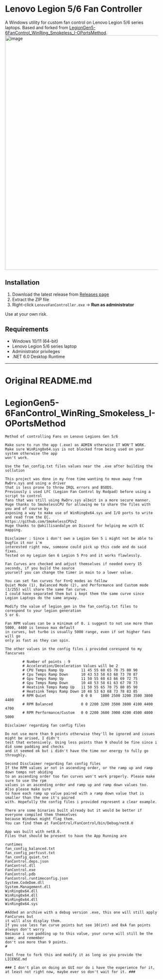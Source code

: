 # Lenovo Legion 5/6 Fan Controller
A Windows utility for custom fan control on Lenovo Legion 5/6 series laptops. Based and forked from [LegionGen5-6FanControl_WinRing_Smokeless_I-OPortsMethod](https://github.com/Z4ndyz/LegionGen5-6FanControl_WinRing_Smokeless_I-OPortsMethod).
<img width="836" height="773" alt="image" src="https://github.com/user-attachments/assets/dfd9f7c3-82c7-4913-93cf-1f0283aff9ad" />

## Installation

1. Download the latest release from [Releases page](https://github.com/Kangarroar/Legion-5-6-Fan-Controller/releases)
2. Extract the ZIP file
3. Right-click `LenovoFanController.exe` → **Run as administrator**

Use at your own risk.

##  Requirements

- Windows 10/11 (64-bit)
- Lenovo Legion 5/6 series laptop
- Administrator privileges
- .NET 6.0 Desktop Runtime

___


# Original README.md
# LegionGen5-6FanControl_WinRing_Smokeless_I-OPortsMethod
```
Method of controlling Fans on Lenovo Legions Gen 5/6

Make sure to run the app (.exe) as ADMIN otherwise IT WON'T WORK.
Make sure WinRing0x64.sys is not blocked from being used on your system otherwise the app
won't work.

Use the fan_config.txt files values near the .exe after building the sollution

This project was done in my free time wanting to move away from RwDrv.sys and using a driver
that is less prone to throw IRQL errors and BSODS.
Previously i used LFC (Legion Fan Control by Rodpad) before using a script to control
fans that was still using RwDrv.sys albeit in a more secure manner.
Huge thanks to SmokelessCPU for allowing me to share the files with you and of course by
exposing a way to make use of WinRing0x64.sys and I/O ports to write and read from the EC.
https://github.com/SmokelessCPUv2
Huge thanks to @akillisandalye on Discord for helping me with EC mapping.

Disclaimer : Since i don't own a Legion Gen 5 i might not be able to bugfix it nor i'm
interested right now, someone could pick up this code and do said fixes.
Tested on my Legion Gen 6 Legion 5 Pro and it works flawlessly.

Fan Curves are checked and adjust themselves if needed every 15 seconds, if you build the source
yourself you can change the timer in main to a lower value.

You can set fan curves for Fn+Q modes as follow
Quiet Mode (1), Balanced Mode (2), and Performance and Custom mode (3/255) will share the same fan curve.
I could have separated them but i kept them the same curve since Legion Laptops do the same anyway.

Modify the value of legion_gen in the fan_config.txt files to corespond to your legion generation
5 or 6.

Fan RPM values can be a minimum of 0. i suggest to not use more than 5000, 4400 is lenovo max default
in curves, but turbo is usually 5000 range, even if set higher fans will go
only as fast as they can spin.

The other values in the config files i provided corespond to my fancurves

        # Number of points : 9
        # Acceleration/Deceleration Values will be 2
        # CPU Temps Ramp Up        11 45 55 60 65 70 75 80 90
        # Cpu Temps Ramp Down      10 43 53 58 63 68 73 78 87
        # Gpu Temps Ramp Up        11 50 55 60 63 66 69 72 75
        # Gpu Temps Ramp Down      10 48 53 58 61 63 67 70 73
        # Heatsink Temps Ramp Up   11 50 55 65 70 75 80 85 90
        # Heatsink Temps Ramp Down 10 48 53 63 68 73 78 83 85
        # RPM Quiet                0 0 0    1800 2500 3200 3500 3800 4400       
        # RPM Balanced             0 0 2200 3200 3500 3800 4100 4400 4700
        # RPM Performance/Custom   0 0 2200 3600 3900 4200 4500 4800 5000

Disclaimer regarding fan config files

Do not use more than 9 points otherwise they'll be ignored and issues might be arised, I didn't
test that extensively. Using less points than 9 should be fine since i did some padding and checks
and it seemed ok but i didn't have the time nor energy to fully go throughly.

Second Disclaimer regarding fan config files
If the RPM values ar not in ascending order, or the ramp up and ramp down temps not abiding
to an ascending order too fan curves won't work properly. Please make sure to use the rpm
values in an ascending order and ramp up and ramp down values too. Also please make sure
to have each ramp up value paired with a ramp down value that is smaller than the one it's paired
with. Hopefully the config files i provided represent a clear example.

There are some binaries built already but it would be better if everyone compiled them themselves
because Windows might flag them.
You can find them at FanControl/FanControl/bin/Debug/net8.0

App was built with net8.0.
Files that should be present to have the App Running are

runtimes
fan_config_balanced.txt
fan_config_perfcust.txt
fan_config_quiet.txt
FanControl.deps.json
FanControl.dll
FanControl.exe
FanControl.pdb
FanControl.runtimeconfig.json
System.CodeDom.dll
System.Management.dll
WinRing0x64.dll
WinRing0x64.dll
WinRing0x64.dll
WinRing0x64.sys

#Added an archive with a debug version .exe, this one will still apply FanCurves but
it will also display them.
If you use less fan curve points but see 10(int) and 0xA fan points always don't worry
Because i use padding up to this value, your curve will still be the same, and remember
don't use more than 9 points.
# 

Feel free to fork this and modify it as long as you provide the LICENSE.md

### I don't plan on doing an GUI nor do i have the experience for it, at least not right now, maybe ever so don't wait for it. ###
